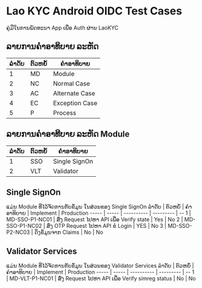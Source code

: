# Lao KYC Android OIDC Test Cases
 ຄູ່ມືໃນການພັດທະນາ App ເພື່ອ Auth ຜ່ານ LaoKYC
 ## ລາຍການຄຳອາທິບາຍ ລະຫັດ
 ລຳດັບ | ຕົວຫຍໍ້ | ຄຳອາທິບາຍ
----- | ----- | ----------
1 | MD | Module
2 | NC | Normal Case
3 | AC | Alternate Case
4 | EC | Exception Case
5 | P | Process
## ລາຍການຄຳອາທີບາຍ ລະຫັດ Module
ລຳດັບ | ຕົວຫຍໍ້ | ຄຳອາທິບາຍ
----- | ----- | ----------
1 | SSO | Single SignOn
2 | VLT | Validator
## Single SignOn
ແມ່ນ Module ທີ່ໄວ້ຈັດການກັບຂໍ້ມູນ ໃນສ່ວນຂອງ Single SignOn
ລຳດັບ | ຕົວຫຍໍ້ | ຄຳອາທິບາຍ | Implement | Production
----- | ----- | ---------- | --------- | --
1 | MD-SSO-P1-NC01 | ສົ່ງ Request ໄປຫາ API ເພື່ອ Verify state | Yes | No
2 | MD-SSO-P1-NC02 | ສົ່ງ OTP Request ໄປຫາ API ຂໍ Login | YES | No
3 | MD-SSO-P2-NC03 | ດຶງຂໍ້ມູນຈາກ Claims | No | No

## Validator Services
ແມ່ນ Module ທີ່ໄວ້ຈັດການກັບຂໍ້ມູນ ໃນສ່ວນຂອງ Validator Services
ລຳດັບ | ຕົວຫຍໍ້ | ຄຳອາທິບາຍ | Implement | Production
----- | ----- | ---------- | --------- | --
1 | MD-VLT-P1-NC01 | ສົ່ງ Request ໄປຫາ API ເພື່ອ Verify simreg status | No | No
